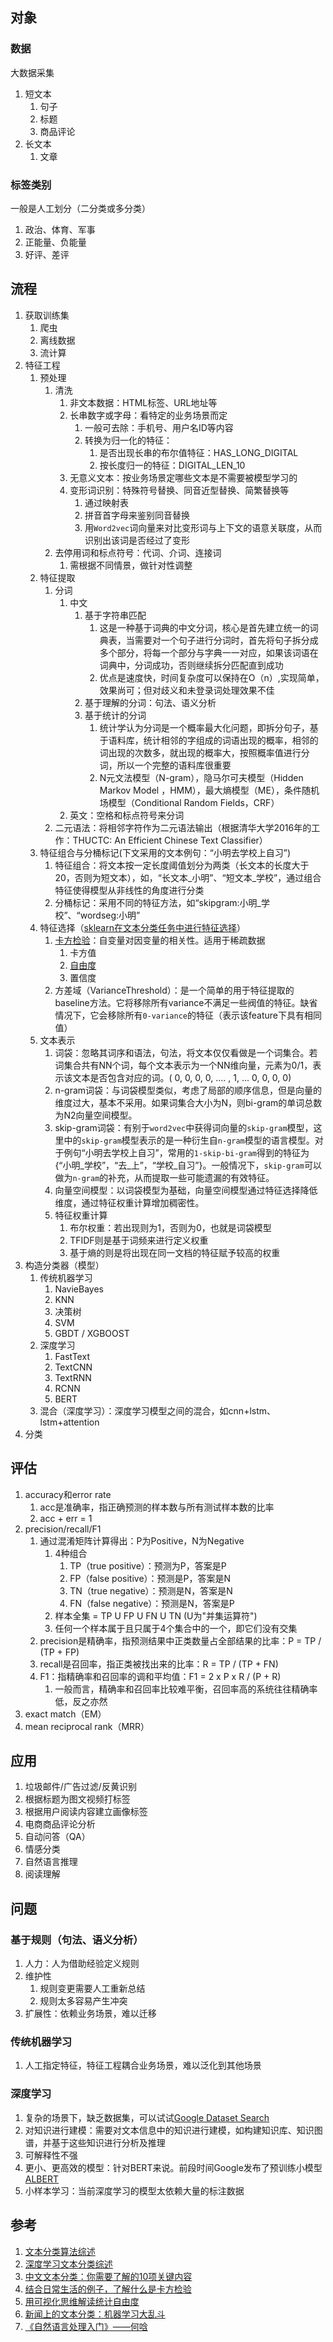 ## 对象

### 数据

大数据采集

1. 短文本
    1. 句子
    2. 标题
    3. 商品评论
2. 长文本
    1. 文章

### 标签类别

一般是人工划分（二分类或多分类）

1. 政治、体育、军事
2. 正能量、负能量
3. 好评、差评

## 流程

1. 获取训练集
    1. 爬虫
    2. 离线数据
    3. 流计算
2. 特征工程
    1. 预处理
        1. 清洗
            1. 非文本数据：HTML标签、URL地址等
            2. 长串数字或字母：看特定的业务场景而定
                1. 一般可去除：手机号、用户名ID等内容
                2. 转换为归一化的特征：
                    1. 是否出现长串的布尔值特征：HAS_LONG_DIGITAL
                    2. 按长度归一的特征：DIGITAL_LEN_10
            3. 无意义文本：按业务场景定哪些文本是不需要被模型学习的
            4. 变形词识别：特殊符号替换、同音近型替换、简繁替换等
                1. 通过映射表
                2. 拼音首字母来鉴别同音替换
                3. 用``Word2vec``词向量来对比变形词与上下文的语意关联度，从而识别出该词是否经过了变形
        2. 去停用词和标点符号：代词、介词、连接词
            1. 需根据不同情景，做针对性调整
    2. 特征提取
        1. 分词
            1. 中文
                1. 基于字符串匹配
                    1. 这是一种基于词典的中文分词，核心是首先建立统一的词典表，当需要对一个句子进行分词时，首先将句子拆分成多个部分，将每一个部分与字典一一对应，如果该词语在词典中，分词成功，否则继续拆分匹配直到成功
                    2. 优点是速度快，时间复杂度可以保持在O（n）,实现简单，效果尚可；但对歧义和未登录词处理效果不佳
                2. 基于理解的分词：句法、语义分析
                3. 基于统计的分词
                    1. 统计学认为分词是一个概率最大化问题，即拆分句子，基于语料库，统计相邻的字组成的词语出现的概率，相邻的词出现的次数多，就出现的概率大，按照概率值进行分词，所以一个完整的语料库很重要
                    2. N元文法模型（N-gram），隐马尔可夫模型（Hidden Markov Model ，HMM），最大熵模型（ME），条件随机场模型（Conditional Random Fields，CRF）
            2. 英文：空格和标点符号来分词
        2. 二元语法：将相邻字符作为二元语法输出（根据清华大学2016年的工作：THUCTC: An Efficient Chinese Text Classifier）
    3. 特征组合与分桶标记(下文采用的文本例句：“小明去学校上自习”)
        1. 特征组合：将文本按一定长度阈值划分为两类（长文本的长度大于20，否则为短文本），如，“长文本_小明”、“短文本_学校”，通过组合特征使得模型从非线性的角度进行分类
        2. 分桶标记：采用不同的特征方法，如“skipgram:小明_学校”、“wordseg:小明”
    4. 特征选择（[sklearn在文本分类任务中进行特征选择](https://scikit-learn.org/stable/auto_examples/text/plot_document_classification_20newsgroups.html#sphx-glr-auto-examples-text-plot-document-classification-20newsgroups-py)）
        1. [卡方检验](https://www.jianshu.com/p/807b2c2bfd9b)：自变量对因变量的相关性。适用于稀疏数据
            1. 卡方值
            2. [自由度](https://www.jianshu.com/p/0032087b9dbb)
            3. 置信度
        2. 方差域（VarianceThreshold）：是一个简单的用于特征提取的baseline方法。它将移除所有variance不满足一些阀值的特征。缺省情况下，它会移除所有``0-variance``的特征（表示该feature下具有相同值）
    5. 文本表示
        1. 词袋：忽略其词序和语法，句法，将文本仅仅看做是一个词集合。若词集合共有NN个词，每个文本表示为一个NN维向量，元素为0/1，表示该文本是否包含对应的词。( 0, 0, 0, 0, .... , 1, ... 0, 0, 0, 0)
        2. n-gram词袋：与词袋模型类似，考虑了局部的顺序信息，但是向量的维度过大，基本不采用。如果词集合大小为N，则bi-gram的单词总数为N2向量空间模型。
        3. skip-gram词袋：有别于``word2vec``中获得词向量的``skip-gram``模型，这里中的``skip-gram``模型表示的是一种衍生自``n-gram``模型的语言模型。对于例句“小明去学校上自习”，常用的``1-skip-bi-gram``得到的特征为{“小明_学校”，“去_上”，“学校_自习”}。一般情况下，``skip-gram``可以做为``n-gram``的补充，从而提取一些可能遗漏的有效特征。
        3. 向量空间模型：以词袋模型为基础，向量空间模型通过特征选择降低维度，通过特征权重计算增加稠密性。
        4. 特征权重计算
            1. 布尔权重：若出现则为1，否则为0，也就是词袋模型
            2. TFIDF则是基于词频来进行定义权重
            3. 基于熵的则是将出现在同一文档的特征赋予较高的权重
3. 构造分类器（模型）
    1. 传统机器学习
        1. NavieBayes
        2. KNN
        3. 决策树
        4. SVM
        5. GBDT / XGBOOST
    2. 深度学习
        1. FastText
        2. TextCNN
        3. TextRNN
        4. RCNN
        5. BERT
    3. 混合（深度学习）：深度学习模型之间的混合，如cnn+lstm、lstm+attention
4. 分类

## 评估

1. accuracy和error rate
    1. acc是准确率，指正确预测的样本数与所有测试样本数的比率
    2. acc + err = 1
2. precision/recall/F1
    1. 通过混淆矩阵计算得出：P为Positive，N为Negative
        1. 4种组合
            1. TP（true positive）：预测为P，答案是P
            2. FP（false positive）：预测是P，答案是N
            3. TN（true negative）：预测是N，答案是N
            4. FN（false negative）：预测是N，答案是P
        2. 样本全集 = TP U FP U FN U TN (U为"并集运算符")
        3. 任何一个样本属于且只属于4个集合中的一个，即它们没有交集
    2. precision是精确率，指预测结果中正类数量占全部结果的比率：P = TP / (TP + FP)
    3. recall是召回率，指正类被找出来的比率：R = TP / (TP + FN)
    4. F1：指精确率和召回率的调和平均值：F1 = 2 x P x R / (P + R)
        1. 一般而言，精确率和召回率比较难平衡，召回率高的系统往往精确率低，反之亦然
3. exact match（EM）
4. mean reciprocal rank（MRR）

## 应用

1. 垃圾邮件/广告过滤/反黄识别
2. 根据标题为图文视频打标签
3. 根据用户阅读内容建立画像标签
4. 电商商品评论分析
5. 自动问答（QA）
6. 情感分类
7. 自然语言推理
8. 阅读理解

## 问题

### 基于规则（句法、语义分析）

1. 人力：人为借助经验定义规则
2. 维护性
    1. 规则变更需要人工重新总结
    2. 规则太多容易产生冲突
3. 扩展性：依赖业务场景，难以迁移

### 传统机器学习

1. 人工指定特征，特征工程耦合业务场景，难以泛化到其他场景

### 深度学习

1. 复杂的场景下，缺乏数据集，可以试试[Google Dataset Search](https://datasetsearch.research.google.com/)
2. 对知识进行建模：需要对文本信息中的知识进行建模，如构建知识库、知识图谱，并基于这些知识进行分析及推理
3. 可解释性不强
4. 更小、更高效的模型：针对BERT来说。前段时间Google发布了预训练小模型[ALBERT](https://mp.weixin.qq.com/s?__biz=MzA3MzI4MjgzMw==&mid=2650770834&idx=1&sn=00afa700f63b8418de2d9ba61d01cb9d&scene=21#wechat_redirect)
5. 小样本学习：当前深度学习的模型太依赖大量的标注数据

## 参考

1. [文本分类算法综述](https://zhuanlan.zhihu.com/p/76003775)
2. [深度学习文本分类综述](https://zhuanlan.zhihu.com/p/129271523)
3. [中文文本分类：你需要了解的10项关键内容](https://www.jiqizhixin.com/articles/2018-10-29-10)
4. [结合日常生活的例子，了解什么是卡方检验](https://www.jianshu.com/p/807b2c2bfd9b)
5. [用可视化思维解读统计自由度](https://www.jianshu.com/p/0032087b9dbb)
6. [新闻上的文本分类：机器学习大乱斗](https://zhuanlan.zhihu.com/p/26729228)
7. [《自然语言处理入门》——何唅](https://book.douban.com/subject/34856701/)